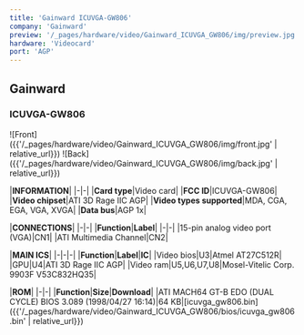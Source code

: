 ```yaml
---
title: 'Gainward ICUVGA-GW806'
company: 'Gainward'
preview: '/_pages/hardware/video/Gainward_ICUVGA_GW806/img/preview.jpg'
hardware: 'Videocard'
port: 'AGP'
---
```

## Gainward
### ICUVGA-GW806

![Front]({{'/_pages/hardware/video/Gainward_ICUVGA_GW806/img/front.jpg' | relative_url}})
![Back]({{'/_pages/hardware/video/Gainward_ICUVGA_GW806/img/back.jpg' | relative_url}})

|**INFORMATION**|
|-|-|
|**Card type**|Video card|
|**FCC ID**|ICUVGA-GW806|
|**Video chipset**|ATI 3D Rage IIC AGP|
|**Video types supported**|MDA, CGA, EGA, VGA, XVGA|
|**Data bus**|AGP 1x|

|**CONNECTIONS**|
|-|-|
|**Function**|**Label**|
|-|-|
|15-pin analog video port (VGA)|CN1|
|ATI Multimedia Channel|CN2|

|**MAIN ICS**|
|-|-|-|
|**Function**|**Label**|**IC**|
|Video bios|U3|Atmel AT27C512R|
|GPU|U4|ATI 3D Rage IIC AGP|
|Video ram|U5,U6,U7,U8|Mosel-Vitelic Corp. 9903F V53C832HQ35|

|**ROM**|
|-|-|
|**Function**|**Size**|**Download**|
|ATI MACH64 GT-B EDO (DUAL CYCLE) BIOS 3.089 (1998/04/27 16:14)|64&nbsp;KB|[icuvga_gw806.bin]({{'/_pages/hardware/video/Gainward_ICUVGA_GW806/bios/icuvga_gw806.bin' | relative_url}})